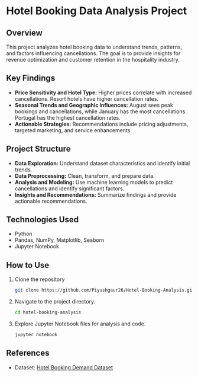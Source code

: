 # Hotel Booking Data Analysis Project

## Overview

This project analyzes hotel booking data to understand trends, patterns, and factors influencing cancellations. The goal is to provide insights for revenue optimization and customer retention in the hospitality industry.

## Key Findings

- **Price Sensitivity and Hotel Type:** Higher prices correlate with increased cancellations. Resort hotels have higher cancellation rates.
- **Seasonal Trends and Geographic Influences:** August sees peak bookings and cancellations, while January has the most cancellations. Portugal has the highest cancellation rates.
- **Actionable Strategies:** Recommendations include pricing adjustments, targeted marketing, and service enhancements.

## Project Structure

- **Data Exploration:** Understand dataset characteristics and identify initial trends.
- **Data Preprocessing:** Clean, transform, and prepare data.
- **Analysis and Modeling:** Use machine learning models to predict cancellations and identify significant factors.
- **Insights and Recommendations:** Summarize findings and provide actionable recommendations.

## Technologies Used

- Python
- Pandas, NumPy, Matplotlib, Seaborn
- Jupyter Notebook

## How to Use

1. Clone the repository
   ```bash
   git clone https://github.com/Piyushgaur26/Hotel-Booking-Analysis.git
   ```
3. Navigate to the project directory.
   ```bash
   cd hotel-booking-analysis
   ```
4. Explore Jupyter Notebook files for analysis and code.
   ```bash
   jupyter notebook
   ```

## References

- Dataset: [Hotel Booking Demand Dataset](https://www.kaggle.com/datasets/ahsan81/hotel-reservations-classification-dataset)
